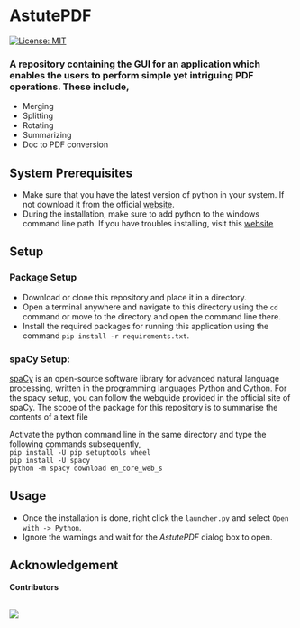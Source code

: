 # AstutePDF
[![License: MIT](https://img.shields.io/badge/License-MIT-green.svg)](https://opensource.org/licenses/MIT)

### **A repository containing the GUI for an application which enables the users to perform simple yet intriguing PDF operations. These include,**

* Merging
* Splitting
* Rotating
* Summarizing
* Doc to PDF conversion



## System Prerequisites 
* Make sure that you have the latest version of python in your system. If not download it from the official [website](https://www.python.org/downloads/). 
* During the installation, make sure to add python to the windows command line path. If you have troubles installing, visit this [website](https://phoenixnap.com/kb/how-to-install-python-3-windows)


## Setup
### Package Setup
* Download or clone this repository and place it in a directory.
* Open a terminal anywhere and navigate to this directory using the `cd` command or move to the directory and open the command line there.
* Install the required packages for running this application using the command `pip install -r requirements.txt`.

### spaCy Setup:
[spaCy](https://spacy.io/) is an open-source software library for advanced natural language processing, written in the programming languages Python and Cython. For the spacy setup, you can follow the webguide provided in the official site of spaCy. The scope of the package for this repository is to summarise the contents of a text file

Activate the python command line in the same directory and type the following commands subsequently, <br>
`pip install -U pip setuptools wheel` <br>
`pip install -U spacy` <br>
`python -m spacy download en_core_web_s`

## Usage
* Once the installation is done, right click the `launcher.py` and select `Open with -> Python`.
* Ignore the warnings and wait for the _AstutePDF_ dialog box to open.

## Acknowledgement
**Contributors**

<a href="https://github.com/HiddenWarrior-27/AstutePDF/graphs/contributors">
  <br>
  <img src="https://contrib.rocks/image?repo=HiddenWarrior-27/AstutePDF" />
</a>



